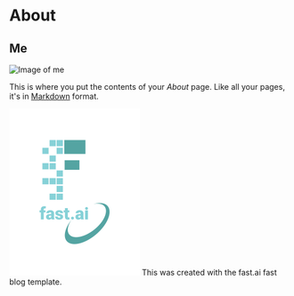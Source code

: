 # About

## Me
![Image of me](https://avatars1.githubusercontent.com/u/38766170?s=460&u=41cc24dc9fb320c3ec1acf0bff54b8c80c6b06c4&v=4)

This is where you put the contents of your *About* page. Like all your pages, it's in [Markdown](https://guides.github.com/features/mastering-markdown/) format.

![Image of fast.ai logo](images/logo.png)
This was created with the fast.ai fast blog template.